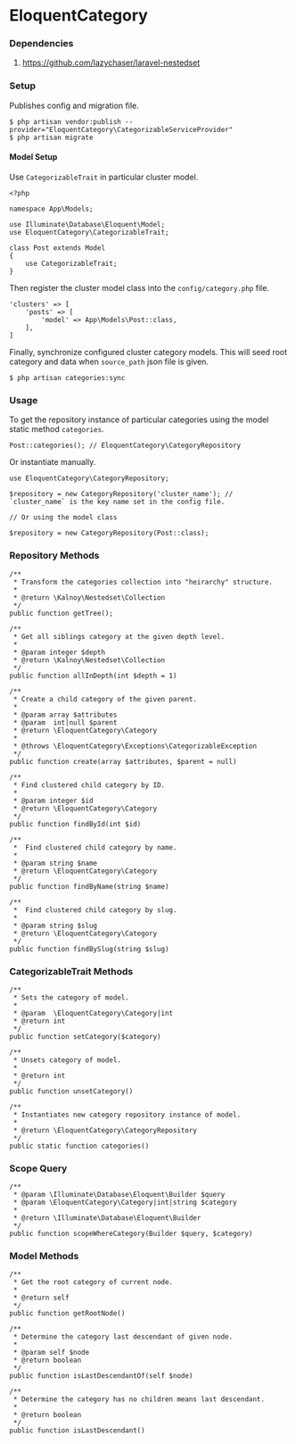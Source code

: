 # EloquentCategory

### Dependencies
1. https://github.com/lazychaser/laravel-nestedset

### Setup
Publishes config and migration file.

```
$ php artisan vendor:publish --provider="EloquentCategory\CategorizableServiceProvider"
$ php artisan migrate
```

#### Model Setup
Use `CategorizableTrait` in particular cluster model.

```
<?php

namespace App\Models;

use Illuminate\Database\Eloquent\Model;
use EloquentCategory\CategorizableTrait;

class Post extends Model
{
    use CategorizableTrait;
}
```

Then register the cluster model class into the `config/category.php` file.

```
'clusters' => [
    'posts' => [
        'model' => App\Models\Post::class,
    ],
]
```

Finally, synchronize configured cluster category models. This will seed root category and data when `source_path` json file is given.

```
$ php artisan categories:sync
```

### Usage
To get the repository instance of particular categories using the model static method `categories`.

```
Post::categories(); // EloquentCategory\CategoryRepository
```

Or instantiate manually.

```
use EloquentCategory\CategoryRepository;

$repository = new CategoryRepository('cluster_name'); // `cluster_name` is the key name set in the config file.

// Or using the model class

$repository = new CategoryRepository(Post::class);
```

### Repository Methods

```
/**
 * Transform the categories collection into "heirarchy" structure.
 *
 * @return \Kalnoy\Nestedset\Collection
 */
public function getTree();
```
```
/**
 * Get all siblings category at the given depth level.
 *
 * @param integer $depth
 * @return \Kalnoy\Nestedset\Collection
 */
public function allInDepth(int $depth = 1)
```
```
/**
 * Create a child category of the given parent.
 *
 * @param array $attributes
 * @param  int|null $parent
 * @return \EloquentCategory\Category
 *
 * @throws \EloquentCategory\Exceptions\CategorizableException
 */
public function create(array $attributes, $parent = null)
```
```
/**
 * Find clustered child category by ID.
 *
 * @param integer $id
 * @return \EloquentCategory\Category
 */
public function findById(int $id)
```
```
/**
 *  Find clustered child category by name.
 *
 * @param string $name
 * @return \EloquentCategory\Category
 */
public function findByName(string $name)
```
```
/**
 *  Find clustered child category by slug.
 *
 * @param string $slug
 * @return \EloquentCategory\Category
 */
public function findBySlug(string $slug)
```

### CategorizableTrait Methods
```
/**
 * Sets the category of model.
 *
 * @param  \EloquentCategory\Category|int
 * @return int
 */
public function setCategory($category)
```
```
/**
 * Unsets category of model.
 *
 * @return int
 */
public function unsetCategory()
```
```
/**
 * Instantiates new category repository instance of model.
 *
 * @return \EloquentCategory\CategoryRepository
 */
public static function categories()
```

### Scope Query
```
/**
 * @param \Illuminate\Database\Eloquent\Builder $query
 * @param \EloquentCategory\Category|int|string $category
 *
 * @return \Illuminate\Database\Eloquent\Builder
 */
public function scopeWhereCategory(Builder $query, $category)
```

### Model Methods
```
/**
 * Get the root category of current node.
 *
 * @return self
 */
public function getRootNode()
```
```
/**
 * Determine the category last descendant of given node.
 *
 * @param self $node
 * @return boolean
 */
public function isLastDescendantOf(self $node)
```
```
/**
 * Determine the category has no children means last descendant.
 *
 * @return boolean
 */
public function isLastDescendant()
```
